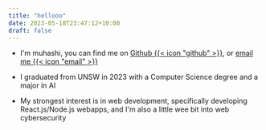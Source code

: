 ```yaml
---
title: "hellooo"
date: 2023-05-18T23:47:12+10:00
draft: false
---
```


- I'm muhashi, you can find me on [Github {{< icon "github" >}}](https://github.com/muhashi), or <a href="begone!!!" id="email">email me {{< icon "email" >}}</a>

- I graduated from UNSW in 2023 with a Computer Science degree and a major in AI

- My strongest interest is in web development, specifically developing React.js/Node.js webapps, and I'm also a little wee bit into web cybersecurity
